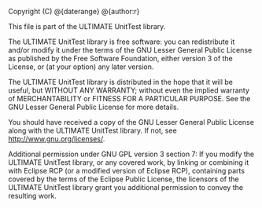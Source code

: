 Copyright (C) @{daterange} @{author:r}

This file is part of the ULTIMATE UnitTest library.

The ULTIMATE UnitTest library is free software: you can redistribute it and/or modify
it under the terms of the GNU Lesser General Public License as published
by the Free Software Foundation, either version 3 of the License, or
(at your option) any later version.

The ULTIMATE UnitTest library is distributed in the hope that it will be useful,
but WITHOUT ANY WARRANTY; without even the implied warranty of
MERCHANTABILITY or FITNESS FOR A PARTICULAR PURPOSE. See the
GNU Lesser General Public License for more details.

You should have received a copy of the GNU Lesser General Public License
along with the ULTIMATE UnitTest library. If not, see <http://www.gnu.org/licenses/>.

Additional permission under GNU GPL version 3 section 7:
If you modify the ULTIMATE UnitTest library, or any covered work, by linking
or combining it with Eclipse RCP (or a modified version of Eclipse RCP), 
containing parts covered by the terms of the Eclipse Public License, the 
licensors of the ULTIMATE UnitTest library grant you additional permission 
to convey the resulting work.
